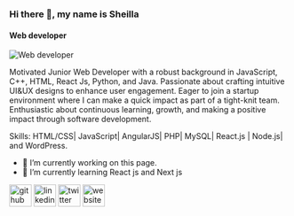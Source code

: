 ### Hi there 👋, my name is Sheilla
#### Web developer
![Web developer](https://media.licdn.com/dms/image/D4D16AQGxN3Y8LE_bEw/profile-displaybackgroundimage-shrink_350_1400/0/1700560186117?e=1716422400&v=beta&t=Bpyo0Nb6CCNW3FNwncLxTic1Qmu96Xh5XgMKp75avkY)

Motivated Junior Web Developer with a robust background in JavaScript, C++, HTML, React Js, Python, and Java. Passionate about crafting intuitive UI&UX designs to enhance user engagement. Eager to join a startup environment where I can make a quick impact as part of a tight-knit team. Enthusiastic about continuous learning, growth, and making a positive impact through software development. 

Skills:  HTML/CSS| JavaScript| AngularJS| PHP| MySQL| React.js | Node.js| and WordPress.

- 🔭 I’m currently working on this page. 
- 🌱 I’m currently learning React js and Next js 


[<img src='https://cdn.jsdelivr.net/npm/simple-icons@3.0.1/icons/github.svg' alt='github' height='40'>](https://github.com/sheillaBiwott)  [<img src='https://cdn.jsdelivr.net/npm/simple-icons@3.0.1/icons/linkedin.svg' alt='linkedin' height='40'>](https://www.linkedin.com/in/sheilla-biwott/)  [<img src='https://cdn.jsdelivr.net/npm/simple-icons@3.0.1/icons/twitter.svg' alt='twitter' height='40'>](https://twitter.com/biwott_sheilla)  [<img src='https://cdn.jsdelivr.net/npm/simple-icons@3.0.1/icons/icloud.svg' alt='website' height='40'>](https://www.linkedin.com/in/sheilla-biwott-b56503239/)  

